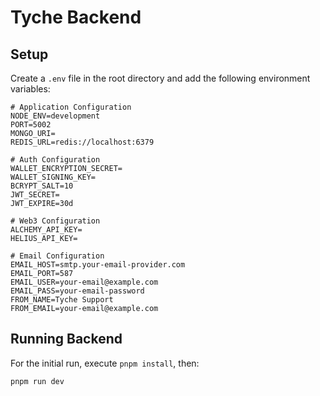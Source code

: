 # Tyche Backend

## Setup

Create a `.env` file in the root directory and add the following environment variables:

```.env
# Application Configuration
NODE_ENV=development
PORT=5002
MONGO_URI=
REDIS_URL=redis://localhost:6379

# Auth Configuration
WALLET_ENCRYPTION_SECRET=
WALLET_SIGNING_KEY=
BCRYPT_SALT=10
JWT_SECRET=
JWT_EXPIRE=30d

# Web3 Configuration
ALCHEMY_API_KEY=
HELIUS_API_KEY=

# Email Configuration
EMAIL_HOST=smtp.your-email-provider.com
EMAIL_PORT=587
EMAIL_USER=your-email@example.com
EMAIL_PASS=your-email-password
FROM_NAME=Tyche Support
FROM_EMAIL=your-email@example.com
```

## Running Backend

For the initial run, execute `pnpm install`, then:

```bash
pnpm run dev
```
